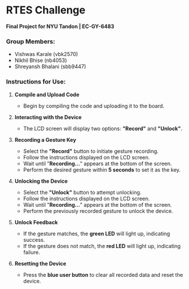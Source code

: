 # RTES Challenge  
**Final Project for NYU Tandon | EC-GY-6483**  

### Group Members:  
- Vishwas Karale (vbk2570)  
- Nikhil Bhise (nb4053)  
- Shreyansh Bhalani (sbb9447)  

### Instructions for Use:  

1. **Compile and Upload Code**  
   - Begin by compiling the code and uploading it to the board.  

2. **Interacting with the Device**  
   - The LCD screen will display two options: **"Record"** and **"Unlock"**.  

3. **Recording a Gesture Key**  
   - Select the **"Record"** button to initiate gesture recording.  
   - Follow the instructions displayed on the LCD screen.  
   - Wait until "**Recording...**" appears at the bottom of the screen.  
   - Perform the desired gesture within **5 seconds** to set it as the key.  

4. **Unlocking the Device**  
   - Select the **"Unlock"** button to attempt unlocking.  
   - Follow the instructions displayed on the LCD screen.  
   - Wait until "**Recording...**" appears at the bottom of the screen.  
   - Perform the previously recorded gesture to unlock the device.  

5. **Unlock Feedback**  
   - If the gesture matches, the **green LED** will light up, indicating success.  
   - If the gesture does not match, the **red LED** will light up, indicating failure.  

6. **Resetting the Device**  
   - Press the **blue user button** to clear all recorded data and reset the device.
